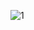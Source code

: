 ![1](https://github.com/leonardo-vucenovic/VUA-Streaming-WebApplication/assets/101517924/7ca0b4fd-66de-42d5-ba33-459135f570f2)
